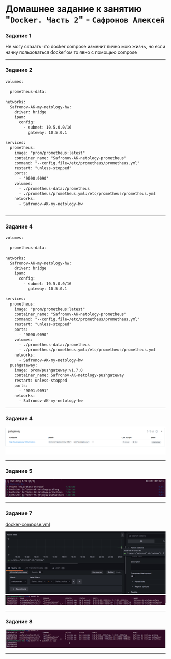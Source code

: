 # Домашнее задание к занятию "`Docker. Часть 2`" - `Сафронов Алексей`


### Задание 1

Не могу сказать что docker compose изменит лично мою жизнь, но если начну пользоваться docker'ом то явно с помощью compose

---

### Задание 2
```
volumes:

  prometheus-data:

networks:
  Safronov-AK-my-netology-hw:
    driver: bridge
    ipam:
      config:
        - subnet: 10.5.0.0/16
          gateway: 10.5.0.1

services:
  prometheus:
    image: "prom/prometheus:latest"
    container_name: "Safronov-AK-netology-prometheus"
    command: "--config.file=/etc/prometheus/prometheus.yml"
    restart: "unless-stopped"
    ports:
      - "9090:9090" 
    volumes:
      - ./prometheus-data:/prometheus 
      - ./prometheus/prometheus.yml:/etc/prometheus/prometheus.yml 
    networks:
      - Safronov-AK-my-netology-hw


```


---

### Задание 4

```
volumes:

  prometheus-data:

networks:
  Safronov-AK-my-netology-hw:
    driver: bridge
    ipam:
      config:
        - subnet: 10.5.0.0/16
          gateway: 10.5.0.1

services:
  prometheus:
    image: "prom/prometheus:latest"
    container_name: "Safronov-AK-netology-prometheus"
    command: "--config.file=/etc/prometheus/prometheus.yml"
    restart: "unless-stopped"
    ports:
      - "9090:9090" 
    volumes:
      - ./prometheus-data:/prometheus 
      - ./prometheus/prometheus.yml:/etc/prometheus/prometheus.yml 
    networks:
      - Safronov-AK-my-netology-hw
  pushgateway:
    image: prom/pushgateway:v1.7.0
    container_name: Safronov-AK-netology-pushgateway
    restart: unless-stopped
    ports:
      - "9091:9091" 
    networks:
      - Safronov-AK-my-netology-hw
```


---

### Задание 4

![1](img/1.png)


---

### Задание 5

![1](img/2.png)


---

### Задание 7

[docker-compose.yml](https://github.com/Safalkon/hw6.04/blob/main/docker-compose.yml)


![1](img/3.png)
![1](img/4.png)

---

### Задание 8

![1](img/5.png)

---
